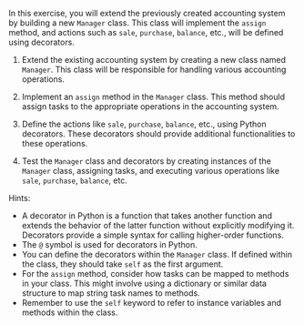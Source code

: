 In this exercise, you will extend the previously created accounting system by building a new `Manager` class. This class will implement the `assign` method, and actions such as `sale`, `purchase`, `balance`, etc., will be defined using decorators.

1. Extend the existing accounting system by creating a new class named `Manager`. This class will be responsible for handling various accounting operations.

2. Implement an `assign` method in the `Manager` class. This method should assign tasks to the appropriate operations in the accounting system.

3. Define the actions like `sale`, `purchase`, `balance`, etc., using Python decorators. These decorators should provide additional functionalities to these operations.

4. Test the `Manager` class and decorators by creating instances of the `Manager` class, assigning tasks, and executing various operations like `sale`, `purchase`, `balance`, etc.

Hints:

- A decorator in Python is a function that takes another function and extends the behavior of the latter function without explicitly modifying it. Decorators provide a simple syntax for calling higher-order functions.
- The `@` symbol is used for decorators in Python.
- You can define the decorators within the `Manager` class. If defined within the class, they should take `self` as the first argument.
- For the `assign` method, consider how tasks can be mapped to methods in your class. This might involve using a dictionary or similar data structure to map string task names to methods.
- Remember to use the `self` keyword to refer to instance variables and methods within the class.